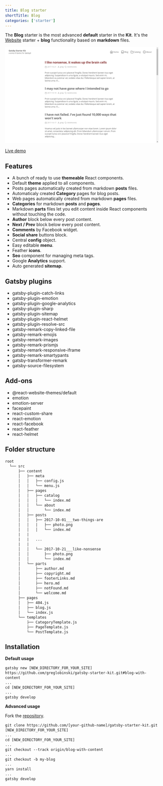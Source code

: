 ```yaml
---
title: Blog starter
shortTitle: Blog
categories: ['starter']
---
```


The **Blog** starter is the most advanced **default** starter in the **Kit**. It's the [Website](../website-starter) starter + **blog** functionality based on **markdown** files.

![gatsby-starter-kit-blog](./gatsby-starter-kit-blog.png)

<a class="demoLink"  target="_blank" href="https://gatsby-starter-kit-blog.netlify.com">Live demo</a>

## Features

- A bunch of ready to use **themeable** React components.
- Default **theme** applied to all components.
- Posts pages automatically created from markdown **posts** files.
- Automaticaly created **Category** pages for blog posts.
- Web pages automatically created from markdown **pages** files.
- **Categories** for markdown **posts** and **pages**.
- Markdown **parts** files let you edit content inside
  React components without touching the code.
- **Author** block below every post content.
- **Next / Prev** block below every post content.
- **Comments** by Facebook widget.
- **Social share** buttons block.
- Central **config** object.
- Easy editable **menu**.
- Feather **icons**.
- **Seo** component for managing meta tags.
- Google **Analytics** support.
- Auto generated **sitemap**.

## Gatsby plugins

- gatsby-plugin-catch-links
- gatsby-plugin-emotion
- gatsby-plugin-google-analytics
- gatsby-plugin-sharp
- gatsby-plugin-sitemap
- gatsby-plugin-react-helmet
- gatsby-plugin-resolve-src
- gatsby-remark-copy-linked-file
- gatsby-remark-emojis
- gatsby-remark-images
- gatsby-remark-prismjs
- gatsby-remark-responsive-iframe
- gatsby-remark-smartypants
- gatsby-transformer-remark
- gatsby-source-filesystem

## Add-ons

- @react-website-themes/default
- emotion
- emotion-server
- facepaint
- react-custom-share
- react-emotion
- react-facebook
- react-feather
- react-helmet

## Folder structure

```
root
  └── src
      ├── content
      │   ├── meta
      │   │   ├── config.js
      │   │   └── menu.js
      │   ├── pages
      │   │   ├── catalog
      │   │   │   └── index.md
      │   │   └── about
      │   │       └── index.md
      │   ├── posts
      │   │   ├── 2017-10-01___two-things-are
      │   │   |   ├── photo.png
      │   │   │   └── index.md
      |   |
      |   |   ...
      |   |
      │   │   └── 2017-10-21___like-nonsense
      │   │       ├── photo.png
      │   │       └── index.md
      │   └── parts
      │       ├── author.md
      │       ├── copyright.md
      │       ├── footerLinks.md
      │       ├── hero.md
      │       ├── notFound.md
      │       └── welcome.md
      ├── pages
      │   ├── 404.js
      │   ├── blog.js
      │   └── index.js
      └── templates
          ├── CategoryTemplate.js
          ├── PageTemplate.js
          └── PostTemplate.js
```

## Installation

**Default usage**

```shell
gatsby new [NEW_DIRECTORY_FOR_YOUR_SITE] https://github.com/greglobinski/gatsby-starter-kit.git#blog-with-content
...
cd [NEW_DIRECTORY_FOR_YOUR_SITE]
...
gatsby develop
```

**Advanced usage**

Fork the [repository](https://github.com/greglobinski/gatsby-starter-kit).

```shell
git clone https://github.com/[your-github-name]/gatsby-starter-kit.git [NEW_DIRECTORY_FOR_YOUR_SITE]
...
cd [NEW_DIRECTORY_FOR_YOUR_SITE]
...
git checkout --track origin/blog-with-content
...
git checkout -b my-blog
...
yarn install
...
gatsby develop
```
